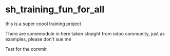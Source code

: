 # sh_training_fun_for_all
this is a super coool training project 

There are somemodule in here taken straight from odoo community, just as examples, please don't sue me

Test for the commit
